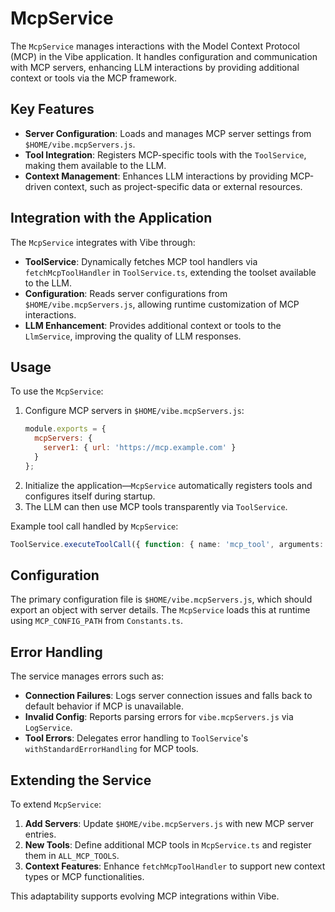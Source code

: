# McpService

The `McpService` manages interactions with the Model Context Protocol (MCP) in the Vibe application. It handles configuration and communication with MCP servers, enhancing LLM interactions by providing additional context or tools via the MCP framework.

## Key Features

- **Server Configuration**: Loads and manages MCP server settings from `$HOME/vibe.mcpServers.js`.
- **Tool Integration**: Registers MCP-specific tools with the `ToolService`, making them available to the LLM.
- **Context Management**: Enhances LLM interactions by providing MCP-driven context, such as project-specific data or external resources.

## Integration with the Application

The `McpService` integrates with Vibe through:

- **ToolService**: Dynamically fetches MCP tool handlers via `fetchMcpToolHandler` in `ToolService.ts`, extending the toolset available to the LLM.
- **Configuration**: Reads server configurations from `$HOME/vibe.mcpServers.js`, allowing runtime customization of MCP interactions.
- **LLM Enhancement**: Provides additional context or tools to the `LlmService`, improving the quality of LLM responses.

## Usage

To use the `McpService`:

1. Configure MCP servers in `$HOME/vibe.mcpServers.js`:
   ```javascript
   module.exports = {
     mcpServers: {
       server1: { url: 'https://mcp.example.com' }
     }
   };
   ```
2. Initialize the application—`McpService` automatically registers tools and configures itself during startup.
3. The LLM can then use MCP tools transparently via `ToolService`.

Example tool call handled by `McpService`:
```typescript
ToolService.executeToolCall({ function: { name: 'mcp_tool', arguments: '{}' } });
```

## Configuration

The primary configuration file is `$HOME/vibe.mcpServers.js`, which should export an object with server details. The `McpService` loads this at runtime using `MCP_CONFIG_PATH` from `Constants.ts`.

## Error Handling

The service manages errors such as:
- **Connection Failures**: Logs server connection issues and falls back to default behavior if MCP is unavailable.
- **Invalid Config**: Reports parsing errors for `vibe.mcpServers.js` via `LogService`.
- **Tool Errors**: Delegates error handling to `ToolService`'s `withStandardErrorHandling` for MCP tools.

## Extending the Service

To extend `McpService`:

1. **Add Servers**: Update `$HOME/vibe.mcpServers.js` with new MCP server entries.
2. **New Tools**: Define additional MCP tools in `McpService.ts` and register them in `ALL_MCP_TOOLS`.
3. **Context Features**: Enhance `fetchMcpToolHandler` to support new context types or MCP functionalities.

This adaptability supports evolving MCP integrations within Vibe.

